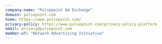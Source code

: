 ```yaml
---
company-name: "Pulsepoint Ad Exchange"
domain: pulsepoint.com
home: https://www.pulsepoint.com/
privacy-policy: https://www.pulsepoint.com/privacy-policy-platform
email: privacy@pulsepoint.com
member-of: "Network Advertising Initiative"
---
```





